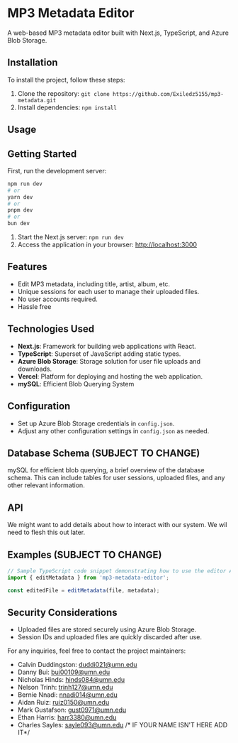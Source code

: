 # MP3 Metadata Editor

A web-based MP3 metadata editor built with Next.js, TypeScript, and Azure Blob Storage.

## Installation

To install the project, follow these steps:

1. Clone the repository: `git clone https://github.com/Exiledz5155/mp3-metadata.git`
2. Install dependencies: `npm install`

## Usage

## Getting Started

First, run the development server:

```bash
npm run dev
# or 
yarn dev
# or
pnpm dev
# or
bun dev
```

1. Start the Next.js server: `npm run dev`
2. Access the application in your browser: [http://localhost:3000](http://localhost:3000)

## Features

- Edit MP3 metadata, including title, artist, album, etc.
- Unique sessions for each user to manage their uploaded files.
- No user accounts required.
- Hassle free

## Technologies Used

- **Next.js**: Framework for building web applications with React.
- **TypeScript**: Superset of JavaScript adding static types.
- **Azure Blob Storage**: Storage solution for user file uploads and downloads.
- **Vercel**: Platform for deploying and hosting the web application.
- **mySQL**: Efficient Blob Querying System

## Configuration

- Set up Azure Blob Storage credentials in `config.json`.
- Adjust any other configuration settings in `config.json` as needed.

## Database Schema (SUBJECT TO CHANGE)
mySQL for efficient blob querying, a brief overview of the database schema. This can include tables for user sessions, uploaded files, and any other relevant information.

## API
We might want to add details about how to interact with our system. We wil need to flesh this out later.

## Examples (SUBJECT TO CHANGE)

```typescript
// Sample TypeScript code snippet demonstrating how to use the editor API
import { editMetadata } from 'mp3-metadata-editor';

const editedFile = editMetadata(file, metadata);
```

## Security Considerations

- Uploaded files are stored securely using Azure Blob Storage.
- Session IDs and uploaded files are quickly discarded after use.

For any inquiries, feel free to contact the project maintainers:

- Calvin Duddingston: duddi021@umn.edu
- Danny Bui: bui00109@umn.edu
- Nicholas Hinds: hinds084@umn.edu
- Nelson Trinh: trinh127@umn.edu
- Bernie Nnadi: nnadi014@umn.edu
- Aidan Ruiz: ruiz0150@umn.edu
- Mark Gustafson: gust0971@umn.edu
- Ethan Harris: harr3380@umn.edu
- Charles Sayles: sayle093@umn.edu
/* IF YOUR NAME ISN'T HERE ADD IT*/
